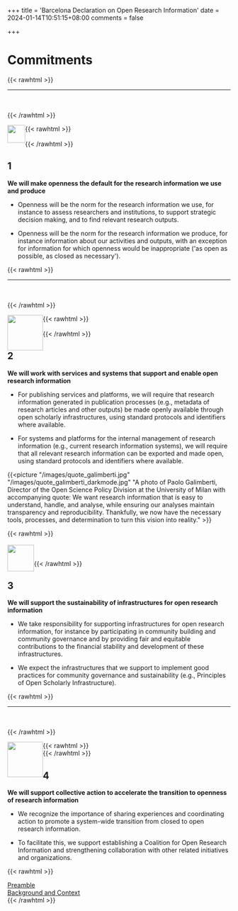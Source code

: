 +++
title = 'Barcelona Declaration on Open Research Information'
date = 2024-01-14T10:51:15+08:00
comments = false

+++

# Commitments
{{< rawhtml >}}
<hr class="small">
</br></br>
{{< /rawhtml >}}

{{< rawhtml >}}
<img style="width:40px;float:left" src="/images/icon_openness.png"/>
</br></br>
{{< /rawhtml >}}

## 1

**We will make openness the default for the research information
we use and produce**

* Openness will be the norm for the research information we use, for instance to assess researchers and institutions, to support strategic decision making, and to find relevant research outputs.

* Openness will be the norm for the research information we produce, for instance information about our activities and outputs, with an exception for information for which openness would be inappropriate ('as open as possible, as closed as necessary').

{{< rawhtml >}}
</br>
<hr class="small">
</br></br>
{{< /rawhtml >}}

{{< rawhtml >}}
<img style="width:80px;float:left" src="/images/icon_systems.png"/>
</br></br>
{{< /rawhtml >}}

## 2
**We will work with services and systems that support
and enable open research information**

* For publishing services and platforms, we will require that research information generated in publication processes (e.g., metadata of research articles and other outputs) be made openly available through open scholarly infrastructures, using standard protocols and identifiers where available.

* For systems and platforms for the internal management of research information (e.g., current research information systems), we will require that all relevant research information can be exported and made open, using standard protocols and identifiers where available.

{{<picture "/images/quote_galimberti.jpg" "/images/quote_galimberti_darkmode.jpg" "A photo of Paolo Galimberti, Director of the Open Science Policy Division at the University of Milan with accompanying quote: We want research information that is easy to understand, handle, and analyse, while ensuring our analyses maintain transparency and reproducibility. Thankfully, we now have the necessary tools, processes, and determination to turn this vision into reality." >}}

{{< rawhtml >}}
</br></br>
<img style="width:60px;float:left" src="/images/icon_infrastructures.png"/>
</br></br>
{{< /rawhtml >}}

## 3
**We will support the sustainability of infrastructures
for open research information**

* We take responsibility for supporting infrastructures for open research information, for instance by participating in community building and community governance and by providing fair and equitable contributions to the financial stability and development of these infrastructures.

* We expect the infrastructures that we support to implement good practices for community governance and sustainability (e.g., Principles of Open Scholarly Infrastructure).

{{< rawhtml >}}
</br>
<hr class="small">
</br></br>
{{< /rawhtml >}}

{{< rawhtml >}}
<img style="width:80px;float:left" src="/images/icon_collectiveaction.png"/>
</br>
{{< /rawhtml >}}

## 4
**We will support collective action to accelerate the transition
to openness of research information**

* We recognize the importance of sharing experiences and coordinating action to promote a system-wide transition from closed to open research information.

* To facilitate this, we support establishing a Coalition for Open Research Information and strengthening collaboration with other related initiatives and organizations.

{{< rawhtml >}}
<div class="sectionblockleft">
<a href="/premable">Preamble</a>
</div>

<div class="sectionblockright">
<a href="/background_and_context">Background and Context</a>
</div>
{{< /rawhtml >}}

